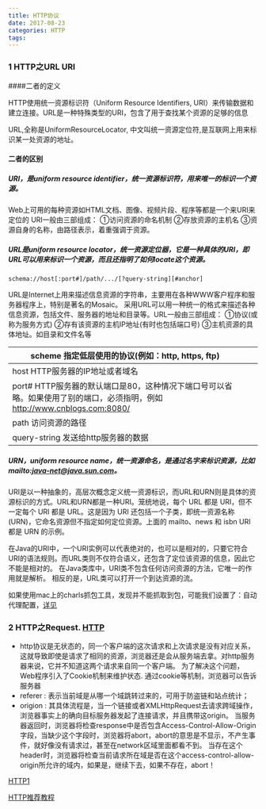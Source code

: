 ```yaml
---
title: HTTP协议
date: 2017-08-23
categories: HTTP
tags: 
---
```


### 1 HTTP之URL  URI

####二者的定义

HTTP使用统一资源标识符（Uniform Resource Identifiers, URI）来传输数据和建立连接。URL是一种特殊类型的URI，包含了用于查找某个资源的足够的信息 

URL,全称是UniformResourceLocator, 中文叫统一资源定位符,是互联网上用来标识某一处资源的地址。

#### 二者的区别

##### URI，是uniform resource identifier，统一资源标识符，用来唯一的标识一个资源。

Web上可用的每种资源如HTML文档、图像、视频片段、程序等都是一个来URI来定位的
URI一般由三部组成：
①访问资源的命名机制
②存放资源的主机名
③资源自身的名称，由路径表示，着重强调于资源。  

##### URL是uniform resource locator，统一资源定位器，它是一种具体的URI，即URL可以用来标识一个资源，而且还指明了如何locate这个资源。

```
schema://host[:port#]/path/.../[?query-string][#anchor]
```

URL是Internet上用来描述信息资源的字符串，主要用在各种WWW客户程序和服务器程序上，特别是著名的Mosaic。
采用URL可以用一种统一的格式来描述各种信息资源，包括文件、服务器的地址和目录等。URL一般由三部组成：
①协议(或称为服务方式)
②存有该资源的主机IP地址(有时也包括端口号)
③主机资源的具体地址。如目录和文件名等

| scheme               指定低层使用的协议(例如：http, https, ftp) |      |      |
| ---------------------------------------- | ---- | ---- |
| host                   HTTP服务器的IP地址或者域名  |      |      |
| port#                 HTTP服务器的默认端口是80，这种情况下端口号可以省略。如果使用了别的端口，必须指明，例如 http://www.cnblogs.com:8080/ |      |      |
| path                   访问资源的路径           |      |      |
| query-string       发送给http服务器的数据         |      |      |

##### URN，uniform resource name，统一资源命名，是通过名字来标识资源，比如mailto:java-net@java.sun.com。

URI是以一种抽象的，高层次概念定义统一资源标识，而URL和URN则是具体的资源标识的方式。URL和URN都是一种URI。笼统地说，每个 URL 都是 URI，但不一定每个 URI 都是 URL。这是因为 URI 还包括一个子类，即统一资源名称 (URN)，它命名资源但不指定如何定位资源。上面的 mailto、news 和 isbn URI 都是 URN 的示例。  

在Java的URI中，一个URI实例可以代表绝对的，也可以是相对的，只要它符合URI的语法规则。而URL类则不仅符合语义，还包含了定位该资源的信息，因此它不能是相对的。
在Java类库中，URI类不包含任何访问资源的方法，它唯一的作用就是解析。
相反的是，URL类可以打开一个到达资源的流。

如果使用mac上的charls抓包工具，发现并不能抓取到包，可能我们设置了：自动代理配置，[详见](http://www.cnblogs.com/season-huang/p/6269841.html)

### 2 HTTP之Request.    [HTTP](http://tools.jb51.net/table/http_header)

* http协议是无状态的，同一个客户端的这次请求和上次请求是没有对应关系，这就导致即使是请求了相同的资源，浏览器还是会从服务端去拿。对http服务器来说，它并不知道这两个请求来自同一个客户端。 为了解决这个问题， Web程序引入了Cookie机制来维护状态. 通过cookie等机制，浏览器可以告诉服务器
* referer : 表示当前域是从哪一个域跳转过来的，可用于防盗链和站点统计；
* origion : 其具体流程是，当一个链接或者XMLHttpRequest去请求跨域操作，浏览器事实上的确向目标服务器发起了连接请求，并且携带这origin。 
  当服务器返回时，浏览器将检查response中是否包含Access-Control-Allow-Origin字段，当缺少这个字段时，浏览器将abort，abort的意思是不显示，不产生事件，就好像没有请求过，甚至在network区域里面都看不到。 
  当存在这个header时，浏览器将检查当前请求所在域是否在这个access-control-allow-origin所允许的域内，如果是，继续下去，如果不存在，abort！

[HTTP1](http://www.jianshu.com/p/80e25cb1d81a)

[HTTP推荐教程](http://www.cnblogs.com/rayray/p/3729533.html)

